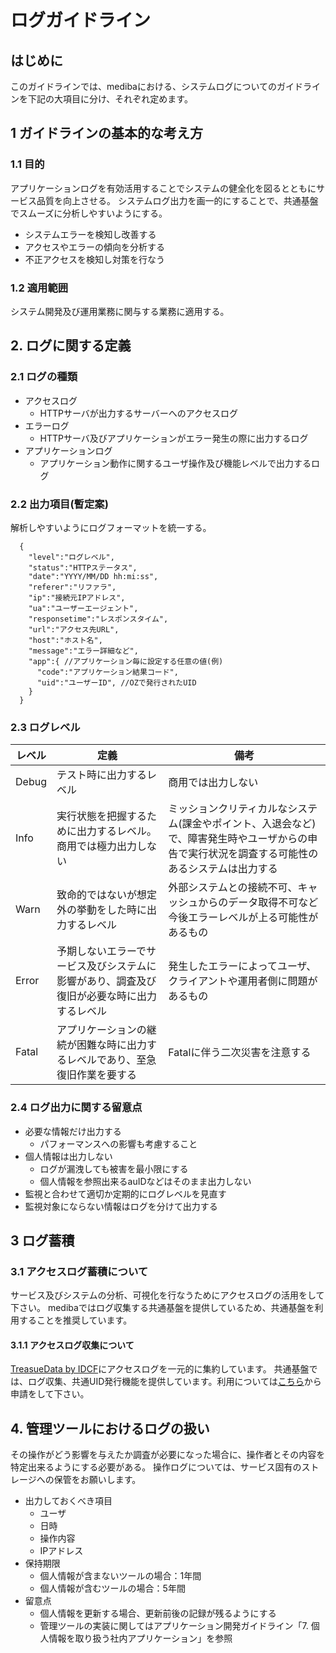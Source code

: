 # ログガイドライン

## はじめに
このガイドラインでは、medibaにおける、システムログについてのガイドラインを下記の大項目に分け、それぞれ定めます。

## 1 ガイドラインの基本的な考え方

### 1.1 目的

アプリケーションログを有効活用することでシステムの健全化を図るとともにサービス品質を向上させる。
システムログ出力を画一的にすることで、共通基盤でスムーズに分析しやすいようにする。

* システムエラーを検知し改善する
* アクセスやエラーの傾向を分析する
* 不正アクセスを検知し対策を行なう

### 1.2 適用範囲

システム開発及び運用業務に関与する業務に適用する。

## 2. ログに関する定義

### 2.1 ログの種類

* アクセスログ
  * HTTPサーバが出力するサーバーへのアクセスログ
* エラーログ
  * HTTPサーバ及びアプリケーションがエラー発生の際に出力するログ
* アプリケーションログ
  * アプリケーション動作に関するユーザ操作及び機能レベルで出力するログ

### 2.2 出力項目(暫定案)

解析しやすいようにログフォーマットを統一する。

```
  {
    "level":"ログレベル",
    "status":"HTTPステータス",
    "date":"YYYY/MM/DD hh:mi:ss",
    "referer":"リファラ",
    "ip":"接続元IPアドレス",
    "ua":"ユーザーエージェント",
    "responsetime":"レスポンスタイム",
    "url":"アクセス先URL",
    "host":"ホスト名",
    "message":"エラー詳細など",
    "app":{ //アプリケーション毎に設定する任意の値(例)
      "code":"アプリケーション結果コード",
      "uid":"ユーザーID", //OZで発行されたUID
    }
  }
```

### 2.3 ログレベル

| レベル | 定義 | 備考 |
| ----- | ----| ---- |
| Debug | テスト時に出力するレベル | 商用では出力しない |
| Info | 実行状態を把握するために出力するレベル。商用では極力出力しない | ミッションクリティカルなシステム(課金やポイント、入退会など)で、障害発生時やユーザからの申告で実行状況を調査する可能性のあるシステムは出力する |
| Warn | 致命的ではないが想定外の挙動をした時に出力するレベル | 外部システムとの接続不可、キャッシュからのデータ取得不可など今後エラーレベルが上る可能性があるもの |
| Error | 予期しないエラーでサービス及びシステムに影響があり、調査及び復旧が必要な時に出力するレベル | 発生したエラーによってユーザ、クライアントや運用者側に問題があるもの |
| Fatal | アプリケーションの継続が困難な時に出力するレベルであり、至急復旧作業を要する | Fatalに伴う二次災害を注意する |



### 2.4 ログ出力に関する留意点

* 必要な情報だけ出力する
  * パフォーマンスへの影響も考慮すること
* 個人情報は出力しない
  * ログが漏洩しても被害を最小限にする
  * 個人情報を参照出来るauIDなどはそのまま出力しない
* 監視と合わせて適切か定期的にログレベルを見直す
* 監視対象にならない情報はログを分けて出力する


## 3 ログ蓄積

### 3.1 アクセスログ蓄積について

サービス及びシステムの分析、可視化を行なうためにアクセスログの活用をして下さい。
medibaではログ収集する共通基盤を提供しているため、共通基盤を利用することを推奨しています。

#### 3.1.1 アクセスログ収集について

[TreasueData by IDCF](https://console.ybi.idcfcloud.net/databases)にアクセスログを一元的に集約しています。
共通基盤では、ログ収集、共通UID発行機能を提供しています。利用については[こちら](https://creative-m.backlog.jp/wiki/COTTON_IRAI/Home)から申請をして下さい。

## 4. 管理ツールにおけるログの扱い

その操作がどう影響を与えたか調査が必要になった場合に、操作者とその内容を特定出来るようにする必要がある。
操作ログについては、サービス固有のストレージへの保管をお願いします。

* 出力しておくべき項目
  * ユーザ
  * 日時
  * 操作内容
  * IPアドレス
* 保持期限
  * 個人情報が含まないツールの場合：1年間
  * 個人情報が含むツールの場合：5年間
* 留意点
  * 個人情報を更新する場合、更新前後の記録が残るようにする
  * 管理ツールの実装に関してはアプリケーション開発ガイドライン「7. 個人情報を取り扱う社内アプリケーション」を参照
